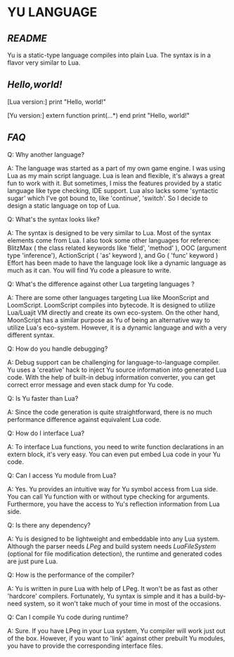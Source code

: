 # YU LANGUAGE

*README*
----
Yu is a static-type language compiles into plain Lua.
The syntax is in a flavor very similar to Lua.

*Hello,world!*
----
[Lua version:]
print "Hello, world!"

[Yu version:]
extern
  function print(...*)
end
print "Hello, world!"


*FAQ*
----

Q: Why another language?

A: The language was started as a part of my own game engine. I was using Lua as my main script language. Lua is lean and flexible, it's always a great fun to work with it. But sometimes, I miss the features provided by a static language like type checking, IDE support. Lua also lacks some 'syntactic sugar' which I've got bound to, like 'continue', 'switch'.  So I decide to design a static language on top of Lua.



Q: What's the syntax looks like?

A: The syntax is designed to be very similar to Lua. Most of the syntax elements come from Lua. 
I also took some other languages for reference: BlitzMax ( the class related keywords like 'field', 'method' ), OOC (argument type 'inference'), ActionScript ( 'as' keyword ), and Go ( 'func' keyword )
Effort has been made to have the language look like a dynamic language as much as it can. 
You will find Yu code a pleasure to write.



Q: What's the difference against other Lua targeting languages ?

A: There are some other languages targeting Lua like MoonScript and LoomScript. 
LoomScript compiles into bytecode. It is designed to utilize Lua/Luajit VM directly and create its own eco-system. 
On the other hand, MoonScript has a similar purpose as Yu of being an alternative way to utilize Lua's eco-system. However, it is a dynamic language and with a very different syntax. 


Q: How do you handle debugging?

A: Debug support can be challenging for language-to-language compiler. Yu uses a 'creative' hack to inject Yu source information into generated Lua code. With the help of built-in debug information converter, you can get correct error message and even stack dump for Yu code.


Q: Is Yu faster than Lua?

A: Since the code generation is quite straightforward, there is no much performance difference against equivalent Lua code. 


Q: How do I interface Lua?

A: To interface Lua functions, you need to write function declarations in an extern block, it's very easy. You can even put embed Lua code in your Yu code. 


Q: Can I access Yu module from Lua?

A: Yes. Yu provides an intuitive way for Yu symbol access from Lua side. You can call Yu function with or without type checking for arguments. Furthermore, you have the access to Yu's reflection information from Lua side.


Q: Is there any dependency?

A: Yu is designed to be lightweight and embeddable into any Lua system. Although the parser needs *LPeg* and build system needs *LuaFileSystem* (optional for file modification detection),  the runtime and generated codes are just pure Lua.


Q: How is the performance of the compiler?

A: Yu is written in pure Lua with help of LPeg. It won't be as fast as other 'hardcore' compilers. Fortunately, Yu syntax is simple and it has a build-by-need system, so it won't take much of your time in most of the occasions.


Q: Can I compile Yu code during runtime?

A: Sure. If you have LPeg in your Lua system, Yu compiler will work just out of the box. However, if you want to 'link' against other prebuilt Yu modules, you have to provide the corresponding interface files.



